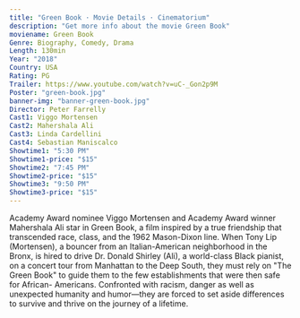 ```yaml
---
title: "Green Book · Movie Details · Cinematorium"
description: "Get more info about the movie Green Book"
moviename: Green Book
Genre: Biography, Comedy, Drama
Length: 130min
Year: "2018"
Country: USA
Rating: PG
Trailer: https://www.youtube.com/watch?v=uC-_Gon2p9M
Poster: "green-book.jpg"
banner-img: "banner-green-book.jpg"
Director: Peter Farrelly
Cast1: Viggo Mortensen
Cast2: Mahershala Ali
Cast3: Linda Cardellini
Cast4: Sebastian Maniscalco
Showtime1: "5:30 PM"
Showtime1-price: "$15"
Showtime2: "7:45 PM"
Showtime2-price: "$15"
Showtime3: "9:50 PM"
Showtime3-price: "$15"
---
```

Academy Award nominee Viggo Mortensen and Academy Award winner Mahershala Ali star in Green Book, a film inspired by a true friendship that transcended race, class, and the 1962 Mason-Dixon line. When Tony Lip (Mortensen), a bouncer from an Italian-American neighborhood in the Bronx, is hired to drive Dr. Donald Shirley (Ali), a world-class Black pianist, on a concert tour from Manhattan to the Deep South, they must rely on "The Green Book" to guide them to the few establishments that were then safe for African- Americans. Confronted with racism, danger as well as unexpected humanity and humor—they are forced to set aside differences to survive and thrive on the journey of a lifetime.
